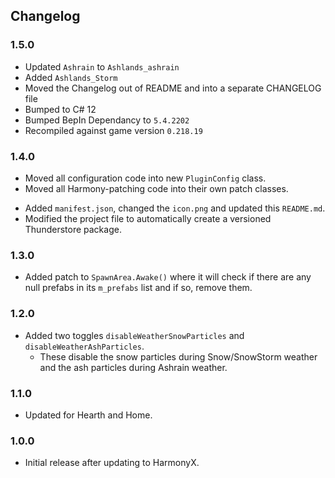 ## Changelog

### 1.5.0
  * Updated `Ashrain` to `Ashlands_ashrain`
  * Added `Ashlands_Storm`
  * Moved the Changelog out of README and into a separate CHANGELOG file
  * Bumped <LangVersion> to C# 12
  * Bumped BepIn Dependancy to `5.4.2202`
  * Recompiled against game version `0.218.19`

### 1.4.0

  * Moved all configuration code into new `PluginConfig` class.
  * Moved all Harmony-patching code into their own patch classes.

  - Added `manifest.json`, changed the `icon.png` and updated this `README.md`.
  - Modified the project file to automatically create a versioned Thunderstore package.

### 1.3.0

  * Added patch to `SpawnArea.Awake()` where it will check if there are any null prefabs in its `m_prefabs` list and if
    so, remove them.

### 1.2.0

  * Added two toggles `disableWeatherSnowParticles` and `disableWeatherAshParticles`.
    * These disable the snow particles during Snow/SnowStorm weather and the ash particles during Ashrain weather.

### 1.1.0

  * Updated for Hearth and Home.

### 1.0.0

  * Initial release after updating to HarmonyX.